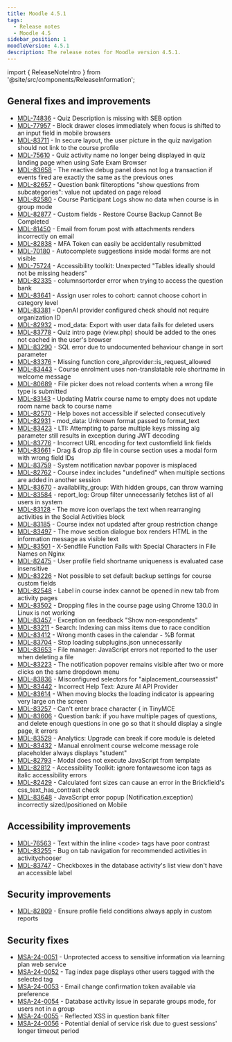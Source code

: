```yaml
---
title: Moodle 4.5.1
tags:
  - Release notes
  - Moodle 4.5
sidebar_position: 1
moodleVersion: 4.5.1
description: The release notes for Moodle version 4.5.1.
---
```


import { ReleaseNoteIntro } from '@site/src/components/ReleaseInformation';

<ReleaseNoteIntro releaseName={frontMatter.moodleVersion} />

## General fixes and improvements
<!-- cspell:disable -->
- [MDL-74836](https://tracker.moodle.org/browse/MDL-74836) - Quiz Description is missing with SEB option
- [MDL-77957](https://tracker.moodle.org/browse/MDL-77957) - Block drawer closes immediately when focus is shifted to an input field in mobile browsers
- [MDL-83711](https://tracker.moodle.org/browse/MDL-83711) - In secure layout, the user picture in the quiz navigation should not link to the course profile
- [MDL-75610](https://tracker.moodle.org/browse/MDL-75610) - Quiz activity name no longer being displayed in quiz landing page when using Safe Exam Browser
- [MDL-83658](https://tracker.moodle.org/browse/MDL-83658) - The reactive debug panel does not log a transaction if events fired are exactly the same as the previous ones
- [MDL-82657](https://tracker.moodle.org/browse/MDL-82657) - Question bank filteroptions "show questions from subcategories": value not updated on page reload
- [MDL-82580](https://tracker.moodle.org/browse/MDL-82580) - Course Participant Logs show no data when course is in group mode
- [MDL-82877](https://tracker.moodle.org/browse/MDL-82877) - Custom fields - Restore Course Backup Cannot Be Completed
- [MDL-81450](https://tracker.moodle.org/browse/MDL-81450) - Email from forum post with attachments renders incorrectly on email
- [MDL-82838](https://tracker.moodle.org/browse/MDL-82838) - MFA Token can easily be accidentally resubmitted
- [MDL-70180](https://tracker.moodle.org/browse/MDL-70180) - Autocomplete suggestions inside modal forms are not visible
- [MDL-75724](https://tracker.moodle.org/browse/MDL-75724) - Accessibility toolkit: Unexpected "Tables ideally should not be missing headers"
- [MDL-82335](https://tracker.moodle.org/browse/MDL-82335) - columnsortorder error when trying to access the question bank
- [MDL-83641](https://tracker.moodle.org/browse/MDL-83641) - Assign user roles to cohort: cannot choose cohort in category level
- [MDL-83381](https://tracker.moodle.org/browse/MDL-83381) - OpenAI provider configured check should not require organization ID
- [MDL-82932](https://tracker.moodle.org/browse/MDL-82932) - mod_data: Export with user data fails for deleted users
- [MDL-83778](https://tracker.moodle.org/browse/MDL-83778) - Quiz intro page (view.php) should be added to the ones not cached in the user's browser
- [MDL-83290](https://tracker.moodle.org/browse/MDL-83290) - SQL error due to undocumented behaviour change in sort parameter
- [MDL-83376](https://tracker.moodle.org/browse/MDL-83376) - Missing function core_ai\provider::is_request_allowed
- [MDL-83443](https://tracker.moodle.org/browse/MDL-83443) - Course enrolment uses non-translatable role shortname in welcome message
- [MDL-80689](https://tracker.moodle.org/browse/MDL-80689) - File picker does not reload contents when a wrong file type is submitted
- [MDL-83143](https://tracker.moodle.org/browse/MDL-83143) - Updating Matrix course name to empty does not update room name back to course name
- [MDL-82570](https://tracker.moodle.org/browse/MDL-82570) - Help boxes not accessible if selected consecutively
- [MDL-82931](https://tracker.moodle.org/browse/MDL-82931) - mod_data: Unknown format passed to format_text
- [MDL-83423](https://tracker.moodle.org/browse/MDL-83423) - LTI: Attempting to parse multiple keys missing alg parameter still results in exception during JWT decoding
- [MDL-83776](https://tracker.moodle.org/browse/MDL-83776) - Incorrect URL encoding for text customfield link fields
- [MDL-83661](https://tracker.moodle.org/browse/MDL-83661) - Drag & drop zip file in course section uses a modal form with wrong field IDs
- [MDL-83759](https://tracker.moodle.org/browse/MDL-83759) - System notification navbar popover is misplaced
- [MDL-82762](https://tracker.moodle.org/browse/MDL-82762) - Course index includes "undefined" when multiple sections are added in another session
- [MDL-83670](https://tracker.moodle.org/browse/MDL-83670) - availability_group: With hidden groups, can throw warning
- [MDL-83584](https://tracker.moodle.org/browse/MDL-83584) - report_log: Group filter unnecessarily fetches list of all users in system
- [MDL-83128](https://tracker.moodle.org/browse/MDL-83128) - The move icon overlaps the text when rearranging activities in the Social Activities block
- [MDL-83185](https://tracker.moodle.org/browse/MDL-83185) - Course index not updated after group restriction change
- [MDL-83497](https://tracker.moodle.org/browse/MDL-83497) - The move section dialogue box renders HTML in the information message as visible text
- [MDL-83501](https://tracker.moodle.org/browse/MDL-83501) - X-Sendfile Function Fails with Special Characters in File Names on Nginx
- [MDL-82475](https://tracker.moodle.org/browse/MDL-82475) - User profile field shortname uniqueness is evaluated case insensitive
- [MDL-83226](https://tracker.moodle.org/browse/MDL-83226) - Not possible to set default backup settings for course custom fields
- [MDL-82548](https://tracker.moodle.org/browse/MDL-82548) - Label in course index cannot be opened in new tab from activity pages
- [MDL-83502](https://tracker.moodle.org/browse/MDL-83502) - Dropping files in the course page using Chrome 130.0 in Linux is not working
- [MDL-83457](https://tracker.moodle.org/browse/MDL-83457) - Exception on feedback "Show non-respondents"
- [MDL-83211](https://tracker.moodle.org/browse/MDL-83211) - Search: Indexing can miss items due to race condition
- [MDL-83412](https://tracker.moodle.org/browse/MDL-83412) - Wrong month cases in the calendar - %B format
- [MDL-83704](https://tracker.moodle.org/browse/MDL-83704) - Stop loading subplugins.json unnecessarily
- [MDL-83653](https://tracker.moodle.org/browse/MDL-83653) - File manager: JavaScript errors not reported to the user when deleting a file
- [MDL-83223](https://tracker.moodle.org/browse/MDL-83223) - The notification popover remains visible after two or more clicks on the same dropdown menu
- [MDL-83836](https://tracker.moodle.org/browse/MDL-83836) - Misconfigured selectors for "aiplacement_courseassist"
- [MDL-83442](https://tracker.moodle.org/browse/MDL-83442) - Incorrect Help Text: Azure AI API Provider
- [MDL-83614](https://tracker.moodle.org/browse/MDL-83614) - When moving blocks the loading indicator is appearing very large on the screen
- [MDL-83257](https://tracker.moodle.org/browse/MDL-83257) - Can't enter brace character &#123; in TinyMCE
- [MDL-83606](https://tracker.moodle.org/browse/MDL-83606) - Question bank: if you have multiple pages of questions, and delete enough questions in one go so that it should display a single page, it errors
- [MDL-83529](https://tracker.moodle.org/browse/MDL-83529) - Analytics: Upgrade can break if core module is deleted
- [MDL-83432](https://tracker.moodle.org/browse/MDL-83432) - Manual enrolment course welcome message role placeholder always displays "student"
- [MDL-82793](https://tracker.moodle.org/browse/MDL-82793) - Modal does not execute JavaScript from template
- [MDL-82812](https://tracker.moodle.org/browse/MDL-82812) - Accessibility Toolkit: ignore fontawesome icon tags as italic accessibility errors
- [MDL-82429](https://tracker.moodle.org/browse/MDL-82429) - Calculated font sizes can cause an error in the Brickfield's css_text_has_contrast check
- [MDL-83648](https://tracker.moodle.org/browse/MDL-83648) - JavaScript error popup (Notification.exception) incorrectly sized/positioned on Mobile
<!-- cspell:enable -->

## Accessibility improvements
<!-- cspell:disable -->
- [MDL-76563](https://tracker.moodle.org/browse/MDL-76563) - Text within the inline &lt;code&gt; tags have poor contrast
- [MDL-83255](https://tracker.moodle.org/browse/MDL-83255) - Bug on tab navigation for recommended activities in activitychooser
- [MDL-83747](https://tracker.moodle.org/browse/MDL-83747) - Checkboxes in the database activity's list view don't have an accessible label
<!-- cspell:enable -->

## Security improvements
<!-- cspell:disable -->
- [MDL-82809](https://tracker.moodle.org/browse/MDL-82809) - Ensure profile field conditions always apply in custom reports
<!-- cspell:enable -->

## Security fixes
<!-- cspell:disable -->
- [MSA-24-0051](https://moodle.org/mod/forum/discuss.php?d=464554) - Unprotected access to sensitive information via learning plan web service
- [MSA-24-0052](https://moodle.org/mod/forum/discuss.php?d=464555) - Tag index page displays other users tagged with the selected tag
- [MSA-24-0053](https://moodle.org/mod/forum/discuss.php?d=464556) - Email change confirmation token available via preference
- [MSA-24-0054](https://moodle.org/mod/forum/discuss.php?d=464557) - Database activity issue in separate groups mode, for users not in a group
- [MSA-24-0055](https://moodle.org/mod/forum/discuss.php?d=464558) - Reflected XSS in question bank filter
- [MSA-24-0056](https://moodle.org/mod/forum/discuss.php?d=464559) - Potential denial of service risk due to guest sessions' longer timeout period
<!-- cspell:enable -->
